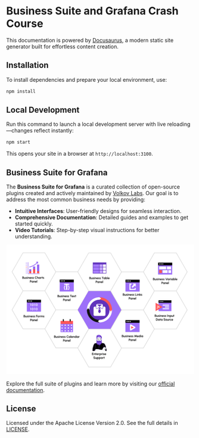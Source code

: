 # Business Suite and Grafana Crash Course

This documentation is powered by [Docusaurus](https://docusaurus.io/), a modern static site generator built for effortless content creation.

## Installation

To install dependencies and prepare your local environment, use:

```bash
npm install
```

## Local Development

Run this command to launch a local development server with live reloading—changes reflect instantly:

```bash
npm start
```

This opens your site in a browser at `http://localhost:3100`.

## Business Suite for Grafana

The **Business Suite for Grafana** is a curated collection of open-source plugins created and actively maintained by [Volkov Labs](https://volkovlabs.io/). Our goal is to address the most common business needs by providing:

- **Intuitive Interfaces**: User-friendly designs for seamless interaction.
- **Comprehensive Documentation**: Detailed guides and examples to get started quickly.
- **Video Tutorials**: Step-by-step visual instructions for better understanding.

[![Business Suite for Grafana](https://raw.githubusercontent.com/VolkovLabs/.github/main/business.png)](https://volkovlabs.io/plugins/)

Explore the full suite of plugins and learn more by visiting our [official documentation](https://volkovlabs.io/plugins/).

## License

Licensed under the Apache License Version 2.0. See the full details in [LICENSE](https://github.com/volkovlabs/volkovlabs.io/blob/main/LICENSE).
